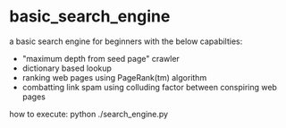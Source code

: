 # basic_search_engine
a basic search engine for beginners with the below capabilties:
  - "maximum depth from seed page" crawler
  - dictionary based lookup
  - ranking web pages using PageRank(tm) algorithm
  - combatting link spam using colluding factor between conspiring web pages
  
  how to execute:
  python ./search_engine.py
